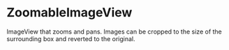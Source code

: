 # ZoomableImageView

ImageView that zooms and pans.  Images can be cropped to the size of the surrounding box and reverted to the original.
